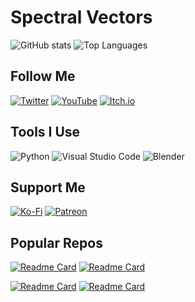 # Spectral Vectors
![GitHub stats](https://github-readme-stats.vercel.app/api?username=spectralvectors&show_icons=true&theme=github_dark&bg_color=45,000000,000000,000000,000000,000000,000000,000000,000000,660000,663300,666600,006600,000066,000033,660066&border_color=4444ff&include_all_commits=True)
![Top Languages](https://github-readme-stats.vercel.app/api/top-langs/?username=spectralvectors&theme=github_dark&bg_color=45,000000,000000,000000,000000,000000,000000,000000,000000,660000,663300,666600,006600,000066,000033,660066&border_color=4444ff)

## Follow Me
[![Twitter](https://img.shields.io/badge/Twitter-%231DA1F2.svg?style=for-the-badge&logo=Twitter&logoColor=white)](https://twitter.com/SpectralVectors)
[![YouTube](https://img.shields.io/badge/YouTube-%23FF0000.svg?style=for-the-badge&logo=YouTube&logoColor=white)](https://www.youtube.com/channel/UCuvdcUeZVGV9avb5Io7gfxw)
[![Itch.io](https://img.shields.io/badge/Itch-%23FF0B34.svg?style=for-the-badge&logo=Itch.io&logoColor=white)](https://spectral-vectors.itch.io/)

## Tools I Use
![Python](https://img.shields.io/badge/python-3670A0?style=for-the-badge&logo=python&logoColor=ffdd54)
![Visual Studio Code](https://img.shields.io/badge/Visual%20Studio%20Code-0078d7.svg?style=for-the-badge&logo=visual-studio-code&logoColor=white)
![Blender](https://img.shields.io/badge/blender-%23F5792A.svg?style=for-the-badge&logo=blender&logoColor=white)

## Support Me
[![Ko-Fi](https://img.shields.io/badge/Ko--fi-F16061?style=for-the-badge&logo=ko-fi&logoColor=white)](https://ko-fi.com/spectralvectors)
[![Patreon](https://img.shields.io/badge/Patreon-F96854?style=for-the-badge&logo=patreon&logoColor=white)](https://www.patreon.com/SpectralVectors)

## Popular Repos
[![Readme Card](https://github-readme-stats.vercel.app/api/pin/?username=spectralvectors&repo=rightmousenavigation&theme=github_dark&bg_color=45,000000,000000,000000,000000,000000,000000,000000,000000,660000,663300,666600,006600,000066,000033,660066&border_color=4444ff)](https://github.com/spectralvectors/rightmousenavigation)
[![Readme Card](https://github-readme-stats.vercel.app/api/pin/?username=spectralvectors&repo=mindmapper&theme=github_dark&bg_color=45,000000,000000,000000,000000,000000,000000,000000,000000,660000,663300,666600,006600,000066,000033,660066&border_color=4444ff)](https://github.com/spectralvectors/mindmapper)

[![Readme Card](https://github-readme-stats.vercel.app/api/pin/?username=spectralvectors&repo=transmat&theme=github_dark&bg_color=45,000000,000000,000000,000000,000000,000000,000000,000000,660000,663300,666600,006600,000066,000033,660066&border_color=4444ff)](https://github.com/spectralvectors/transmat)
[![Readme Card](https://github-readme-stats.vercel.app/api/pin/?username=spectralvectors&repo=ghibligenerator&theme=github_dark&bg_color=45,000000,000000,000000,000000,000000,000000,000000,000000,660000,663300,666600,006600,000066,000033,660066&border_color=4444ff)](https://github.com/spectralvectors/ghibligenerator)

